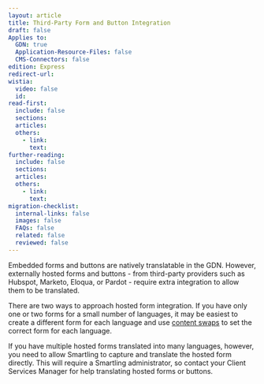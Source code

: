 ```yaml
---
layout: article
title: Third-Party Form and Button Integration
draft: false
Applies to:
  GDN: true
  Application-Resource-Files: false
  CMS-Connectors: false
edition: Express
redirect-url:
wistia:
  video: false
  id:
read-first:
  include: false
  sections:
  articles:
  others:
    - link:
      text:
further-reading:
  include: false
  sections:
  articles:
  others:
    - link:
      text:
migration-checklist:
  internal-links: false
  images: false
  FAQs: false
  related: false
  reviewed: false
---
```



Embedded forms and buttons are natively translatable in the GDN. However, externally hosted forms and buttons - from third-party providers such as Hubspot, Marketo, Eloqua, or Pardot - require extra integration to allow them to be translated.

There are two ways to approach hosted form integration. If you have only one or two forms for a small number of languages, it may be easiest to create a different form for each language and use [content swaps]() to set the correct form for each language.

If you have multiple hosted forms translated into many languages, however, you need to allow Smartling to capture and translate the hosted form directly. This will require a Smartling administrator, so contact your Client Services Manager for help translating hosted forms or buttons.